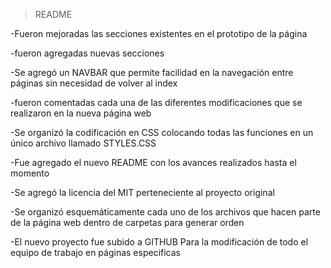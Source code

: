 >README

-Fueron mejoradas las secciones existentes en el prototipo de la página

-fueron agregadas nuevas secciones

-Se agregó un NAVBAR que permite facilidad en la navegación entre páginas sin necesidad de volver al index

-fueron comentadas cada una de las diferentes modificaciones que se realizaron en la nueva página web

-Se organizó la codificación en CSS colocando todas las funciones en un único archivo llamado STYLES.CSS

-Fue agregado el nuevo README con los avances realizados hasta el momento

-Se agregó la licencia del MIT perteneciente al proyecto original

-Se organizó esquemáticamente cada uno de los archivos que hacen parte de la página web dentro de carpetas para generar orden

-El nuevo proyecto fue subido a GITHUB Para la modificación de todo el equipo de trabajo en páginas especificas 
